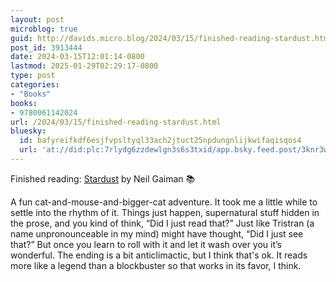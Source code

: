 ```yaml
---
layout: post
microblog: true
guid: http://davids.micro.blog/2024/03/15/finished-reading-stardust.html
post_id: 3913444
date: 2024-03-15T12:01:14-0800
lastmod: 2025-01-29T02:29:17-0800
type: post
categories:
- "Books"
books:
- 9780061142024
url: /2024/03/15/finished-reading-stardust.html
bluesky:
  id: bafyreifkdf6esjfvpsltyql33ach2jtuct25npdungnlijkwifaqisqos4
  url: 'at://did:plc:7rlydg6zzdewlgn3s6s3txid/app.bsky.feed.post/3knr3wcytpz2a'
---
```

Finished reading: [Stardust](https://micro.blog/books/9780061142024) by Neil Gaiman 📚

A fun cat-and-mouse-and-bigger-cat adventure. It took me a little while to settle into the rhythm of it. Things just happen, supernatural stuff hidden in the prose, and you kind of think, “Did I just read that?” Just like Tristran (a name unpronounceable in my mind) might have thought, “Did I just see that?” But once you learn to roll with it and let it wash over you it’s wonderful. The ending is a bit anticlimactic, but I think that's ok. It reads more like a legend than a blockbuster so that works in its favor, I think.
